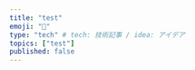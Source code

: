 ```yaml
---
title: "test"
emoji: "🦁"
type: "tech" # tech: 技術記事 / idea: アイデア
topics: ["test"]
published: false
---
```

